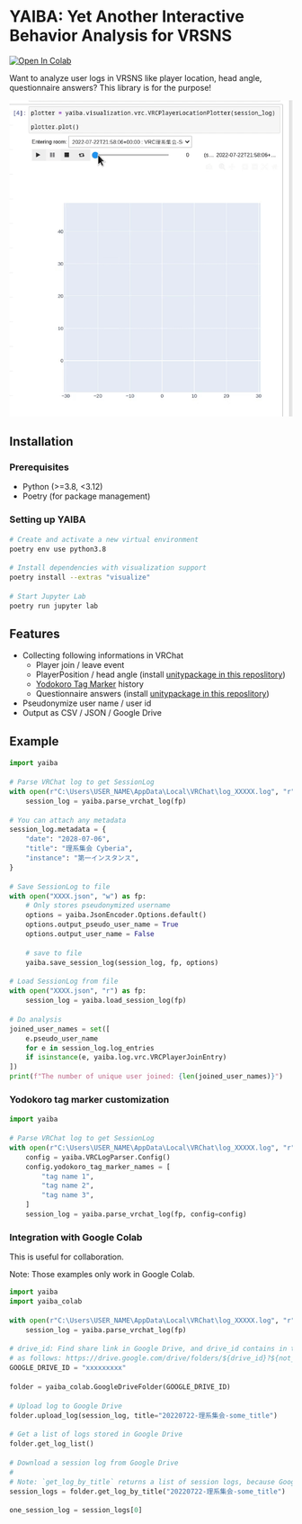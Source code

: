 # YAIBA: Yet Another Interactive Behavior Analysis for VRSNS

[![Open In Colab](https://colab.research.google.com/assets/colab-badge.svg)](https://colab.research.google.com/drive/1fqfbRb6w7VzDEXGho6KWOLFVfQFU0WlS?usp=sharing)

Want to analyze user logs in VRSNS like player location, head angle, questionnaire answers?
This library is for the purpose!

![](https://raw.githubusercontent.com/ScienceAssembly/YAIBA/main/ipynb_examples/PlayerPositionPlot.gif)

## Installation

### Prerequisites

- Python (>=3.8, <3.12)
- Poetry (for package management)

### Setting up YAIBA

```bash
# Create and activate a new virtual environment
poetry env use python3.8

# Install dependencies with visualization support
poetry install --extras "visualize"

# Start Jupyter Lab
poetry run jupyter lab
```

## Features

* Collecting following informations in VRChat
    * Player join / leave event
    * PlayerPosition / head angle (install
      [unitypackage in this reposlitory](https://github.com/ScienceAssembly/yaiba-vrc))
    * [Yodokoro Tag Marker](https://booth.pm/ja/items/3109716) history
    * Questionnaire answers (install [unitypackage in this reposlitory](https://github.com/ScienceAssembly/yaiba-vrc))
* Pseudonymize user name / user id
* Output as CSV / JSON / Google Drive

## Example

```python
import yaiba

# Parse VRChat log to get SessionLog
with open(r"C:\Users\USER_NAME\AppData\Local\VRChat\log_XXXXX.log", "r") as fp:
    session_log = yaiba.parse_vrchat_log(fp)

# You can attach any metadata
session_log.metadata = {
    "date": "2028-07-06",
    "title": "理系集会 Cyberia",
    "instance": "第一インスタンス",
}

# Save SessionLog to file
with open("XXXX.json", "w") as fp:
    # Only stores pseudonymized username
    options = yaiba.JsonEncoder.Options.default()
    options.output_pseudo_user_name = True
    options.output_user_name = False

    # save to file
    yaiba.save_session_log(session_log, fp, options)

# Load SessionLog from file
with open("XXXX.json", "r") as fp:
    session_log = yaiba.load_session_log(fp)

# Do analysis
joined_user_names = set([
    e.pseudo_user_name
    for e in session_log.log_entries
    if isinstance(e, yaiba.log.vrc.VRCPlayerJoinEntry)
])
print(f"The number of unique user joined: {len(joined_user_names)}")
```

### Yodokoro tag marker customization

```python
import yaiba

# Parse VRChat log to get SessionLog
with open(r"C:\Users\USER_NAME\AppData\Local\VRChat\log_XXXXX.log", "r") as fp:
    config = yaiba.VRCLogParser.Config()
    config.yodokoro_tag_marker_names = [
        "tag name 1",
        "tag name 2",
        "tag name 3",
    ]
    session_log = yaiba.parse_vrchat_log(fp, config=config)
```

### Integration with Google Colab

This is useful for collaboration.

Note: Those examples only work in Google Colab.

```python
import yaiba
import yaiba_colab

with open(r"C:\Users\USER_NAME\AppData\Local\VRChat\log_XXXXX.log", "r") as fp:
    session_log = yaiba.parse_vrchat_log(fp)

# drive_id: Find share link in Google Drive, and drive_id contains in the URL 
# as follows: https://drive.google.com/drive/folders/${drive_id}?${not_related_parameters}
GOOGLE_DRIVE_ID = "xxxxxxxxx"

folder = yaiba_colab.GoogleDriveFolder(GOOGLE_DRIVE_ID)

# Upload log to Google Drive
folder.upload_log(session_log, title="20220722-理系集会-some_title")

# Get a list of logs stored in Google Drive
folder.get_log_list()

# Download a session log from Google Drive
#
# Note: `get_log_by_title` returns a list of session logs, because Google Drives allows having same title.
session_logs = folder.get_log_by_title("20220722-理系集会-some_title")

one_session_log = session_logs[0]
```
